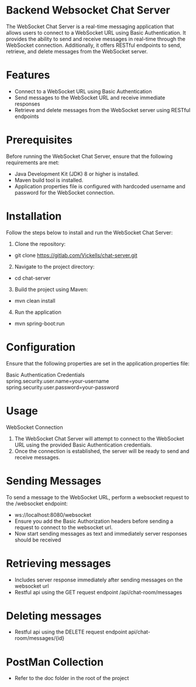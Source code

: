# Backend Websocket Chat Server
The WebSocket Chat Server is a real-time messaging application that allows users to
connect to a WebSocket URL using Basic Authentication. It provides the ability to send and 
receive messages in real-time through the WebSocket connection. Additionally, it offers 
RESTful endpoints to send, retrieve, and delete messages from the WebSocket server.

# Features
- Connect to a WebSocket URL using Basic Authentication
- Send messages to the WebSocket URL and receive immediate responses
- Retrieve and delete messages from the WebSocket server using RESTful endpoints

# Prerequisites
Before running the WebSocket Chat Server, ensure that the following requirements are met:
- Java Development Kit (JDK) 8 or higher is installed.
- Maven build tool is installed.
- Application properties file is configured with hardcoded username and password for the WebSocket connection.

# Installation
Follow the steps below to install and run the WebSocket Chat Server:<br>
1. Clone the repository:<br>
- git clone https://gitlab.com/Vickells/chat-server.git
2. Navigate to the project directory:
- cd chat-server
3. Build the project using Maven:
- mvn clean install
4. Run the application
- mvn spring-boot:run

# Configuration
Ensure that the following properties are set in the application.properties file:<br>

Basic Authentication Credentials<br>
spring.security.user.name=your-username<br>
spring.security.user.password=your-password

# Usage
WebSocket Connection<br>
1. The WebSocket Chat Server will attempt to connect to the WebSocket URL using the provided Basic Authentication credentials.
2. Once the connection is established, the server will be ready to send and receive messages.

# Sending Messages
To send a message to the WebSocket URL, perform a websocket request to the /websocket endpoint:<br>

- ws://localhost:8080/websocket<br>
- Ensure you add the Basic Authorization headers before sending a request to connect to the websocket url.<br>
- Now start sending messages as text and immediately server responses should be received 


# Retrieving messages
- Includes server response immediately after sending messages on the websocket url
- Restful api using the GET request endpoint /api/chat-room/messages

# Deleting messages
- Restful api using the DELETE request endpoint api/chat-room/messages/{id}

# PostMan Collection
- Refer to the doc folder in the root of the project






